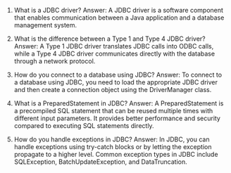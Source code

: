 

1. What is a JDBC driver?
Answer: A JDBC driver is a software component that enables communication between a Java application and a database management system.

2. What is the difference between a Type 1 and Type 4 JDBC driver?
Answer: A Type 1 JDBC driver translates JDBC calls into ODBC calls, while a Type 4 JDBC driver communicates directly with the database through a network protocol.

3. How do you connect to a database using JDBC?
Answer: To connect to a database using JDBC, you need to load the appropriate JDBC driver and then create a connection object using the DriverManager class.

4. What is a PreparedStatement in JDBC?
Answer: A PreparedStatement is a precompiled SQL statement that can be reused multiple times with different input parameters. It provides better performance and security compared to executing SQL statements directly.

5. How do you handle exceptions in JDBC?
Answer: In JDBC, you can handle exceptions using try-catch blocks or by letting the exception propagate to a higher level. Common exception types in JDBC include SQLException, BatchUpdateException, and DataTruncation.
